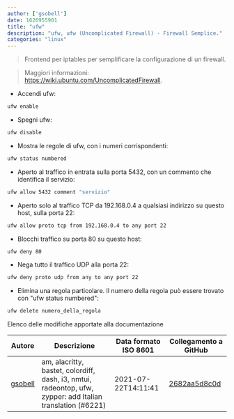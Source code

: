 ```yaml
---
author: ['gsobell']
date: 1626955901
title: "ufw"
description: "ufw, ufw (Uncomplicated Firewall) - Firewall Semplice."
categories: "linux"
---
```

> Frontend per iptables per semplificare la configurazione di un firewall.

> Maggiori informazioni: <https://wiki.ubuntu.com/UncomplicatedFirewall>.

- Accendi ufw:

```bash
ufw enable
```

- Spegni ufw:

```bash
ufw disable
```

- Mostra le regole di ufw, con i numeri corrispondenti:

```bash
ufw status numbered
```

- Aperto al traffico in entrata sulla porta 5432, con un commento che identifica il servizio:

```bash
ufw allow 5432 comment "servizio"
```

- Aperto solo al traffico TCP da 192.168.0.4 a qualsiasi indirizzo su questo host, sulla porta 22:

```bash
ufw allow proto tcp from 192.168.0.4 to any port 22
```

- Blocchi traffico su porta 80 su questo host:

```bash
ufw deny 80
```

- Nega tutto il traffico UDP alla porta 22:

```bash
ufw deny proto udp from any to any port 22
```

- Elimina una regola particolare. Il numero della regola può essere trovato con "ufw status numbered":

```bash
ufw delete numero_della_regola
```
Elenco delle modifiche apportate alla documentazione


Autore | Descrizione | Data formato ISO 8601 | Collegamento a GitHub
------|-----|-----|-----
[gsobell](mailto:82414189+gsobell@users.noreply.github.com) | am, alacritty, bastet, colordiff, dash, i3, nmtui, radeontop, ufw, zypper: add Italian translation (#6221) | 2021-07-22T14:11:41 | [2682aa5d8c0d](https://github.com/tldr-pages/tldr/commit/2682aa5d8c0d2eddb520a78e38a57f20a6bc7db9)

